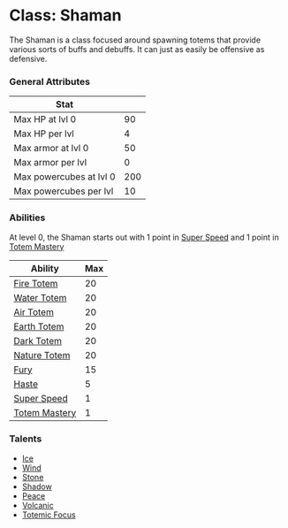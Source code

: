 Class: Shaman
======

The Shaman is a class focused around spawning totems that provide various sorts
of buffs and debuffs. It can just as easily be offensive as defensive.

### General Attributes

| Stat                          |       |
| -------------                 | ---   |
| Max HP at lvl 0               | 90    |
| Max HP per lvl                | 4     |
| Max armor at lvl 0            | 50    |
| Max armor per lvl             | 0     |
| Max powercubes at lvl 0       | 200   |
| Max powercubes per lvl        | 10    |

### Abilities

At level 0, the Shaman starts out with 1 point in [Super Speed](../abilities/super_speed.md)
and 1 point in [Totem Mastery](../abilities/totem_mastery.md)

|                   Ability                         | Max |
| -------------------------------------------       | --- |
| [Fire Totem](../abilities/fire_totem.md)          | 20  |
| [Water Totem](../abilities/water_totem.md)        | 20  |
| [Air Totem](../abilities/air_totem.md)            | 20  |
| [Earth Totem](../abilities/earth_totem.md)        | 20  |
| [Dark Totem](../abilities/dark_totem.md)          | 20  |
| [Nature Totem](../abilities/nature_totem.md)      | 20  |
| [Fury](../abilities/fury.md)                      | 15  |
| [Haste](../abilities/haste.md)                    | 5   |
| [Super Speed](../abilities/super_speed.md)        | 1   |
| [Totem Mastery](../abilities/totem_mastery.md)    | 1   |

### Talents
* [Ice](../talents/ice.md)
* [Wind](../talents/wind.md)
* [Stone](../talents/stone.md)
* [Shadow](../talents/shadow.md)
* [Peace](../talents/peace.md)
* [Volcanic](../talents/volcanic.md)
* [Totemic Focus](../talents/totemic_focus.md)